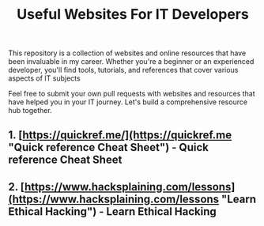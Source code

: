 <h1 align="center">
<br>
  <br>
    <br>
    Useful Websites For IT Developers
  <br><br>
</h1>

This repository is a collection of websites and online resources that have been invaluable in my career. Whether you're a beginner or an experienced developer, you'll find tools, tutorials, and references that cover various aspects of IT subjects

Feel free to submit your own pull requests with websites and resources that have helped you in your IT journey. Let's build a comprehensive resource hub together.


## 1. [https://quickref.me/](https://quickref.me "Quick reference Cheat Sheet") -  Quick reference Cheat Sheet

## 2. [https://www.hacksplaining.com/lessons](https://www.hacksplaining.com/lessons "Learn Ethical Hacking") -  Learn Ethical Hacking
